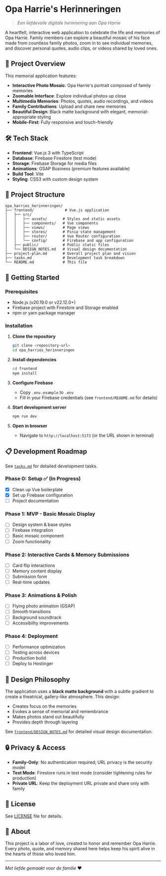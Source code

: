 # Opa Harrie's Herinneringen

> *Een liefdevolle digitale herinnering aan Opa Harrie*

A heartfelt, interactive web application to celebrate the life and memories of Opa Harrie. Family members can explore a beautiful mosaic of his face made from countless family photos, zoom in to see individual memories, and discover personal quotes, audio clips, or videos shared by loved ones.

## 🎯 Project Overview

This memorial application features:
- **Interactive Photo Mosaic**: Opa Harrie's portrait composed of family memories
- **Zoomable Interface**: Explore individual photos up close
- **Multimedia Memories**: Photos, quotes, audio recordings, and videos
- **Family Contributions**: Upload and share new memories
- **Beautiful Design**: Black matte background with elegant, memorial-appropriate styling
- **Mobile-First**: Fully responsive and touch-friendly

## 🛠 Tech Stack

- **Frontend**: Vue.js 3 with TypeScript
- **Database**: Firebase Firestore (test mode)
- **Storage**: Firebase Storage for media files
- **Animations**: GSAP Business (premium features available)
- **Build Tool**: Vite
- **Styling**: CSS3 with custom design system

## 📁 Project Structure

```
opa_harries_herinneringen/
├── frontend/              # Vue.js application
│   ├── src/
│   │   ├── assets/       # Styles and static assets
│   │   ├── components/   # Vue components
│   │   ├── views/        # Page views
│   │   ├── stores/       # Pinia state management
│   │   ├── router/       # Vue Router configuration
│   │   └── config/       # Firebase and app configuration
│   ├── public/           # Public static files
│   └── DESIGN_NOTES.md   # Visual design documentation
├── project-plan.md       # Overall project plan and vision
├── tasks.md              # Development task breakdown
└── README.md             # This file
```

## 🚀 Getting Started

### Prerequisites

- Node.js (v20.19.0 or v22.12.0+)
- Firebase project with Firestore and Storage enabled
- npm or yarn package manager

### Installation

1. **Clone the repository**
   ```bash
   git clone <repository-url>
   cd opa_harries_herinneringen
   ```

2. **Install dependencies**
   ```bash
   cd frontend
   npm install
   ```

3. **Configure Firebase**
   - Copy `.env.example` to `.env`
   - Fill in your Firebase credentials (see `frontend/README.md` for details)

4. **Start development server**
   ```bash
   npm run dev
   ```

5. **Open in browser**
   - Navigate to `http://localhost:5173` (or the URL shown in terminal)

## 📋 Development Roadmap

See [`tasks.md`](./tasks.md) for detailed development tasks.

### Phase 0: Setup ✅ (In Progress)
- [x] Clean up Vue boilerplate
- [x] Set up Firebase configuration
- [ ] Project documentation

### Phase 1: MVP - Basic Mosaic Display
- [ ] Design system & base styles
- [ ] Firebase integration
- [ ] Basic mosaic component
- [ ] Zoom functionality

### Phase 2: Interactive Cards & Memory Submissions
- [ ] Card flip interactions
- [ ] Memory content display
- [ ] Submission form
- [ ] Real-time updates

### Phase 3: Animations & Polish
- [ ] Flying photo animation (GSAP)
- [ ] Smooth transitions
- [ ] Background soundtrack
- [ ] Accessibility improvements

### Phase 4: Deployment
- [ ] Performance optimization
- [ ] Testing across devices
- [ ] Production build
- [ ] Deploy to Hostinger

## 🎨 Design Philosophy

The application uses a **black matte background** with a subtle gradient to create a theatrical, gallery-like atmosphere. This design:
- Creates focus on the memories
- Evokes a sense of memorial and remembrance
- Makes photos stand out beautifully
- Provides depth through layering

See [`frontend/DESIGN_NOTES.md`](./frontend/DESIGN_NOTES.md) for detailed visual design documentation.

## 🔒 Privacy & Access

- **Family-Only**: No authentication required; URL privacy is the security model
- **Test Mode**: Firestore runs in test mode (consider tightening rules for production)
- **Private URL**: Keep the deployment URL private and share only with family

## 📝 License

See [LICENSE](./LICENSE) file for details.

## 💝 About

This project is a labor of love, created to honor and remember Opa Harrie. Every photo, quote, and memory shared here helps keep his spirit alive in the hearts of those who loved him.

---

*Met liefde gemaakt voor de familie* ❤️

